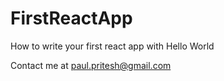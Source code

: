 # FirstReactApp
How to write your first react app with Hello World

Contact me at paul.pritesh@gmail.com
